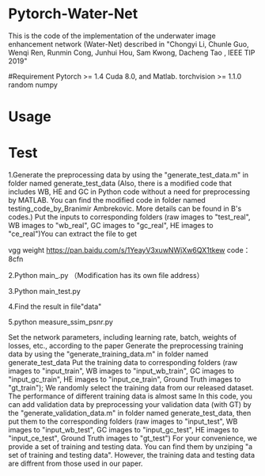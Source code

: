 # Pytorch-Water-Net

This is the code of the implementation of the underwater image enhancement network (Water-Net) described in "Chongyi Li, Chunle Guo, Wenqi Ren, Runmin Cong, Junhui Hou, Sam Kwong, Dacheng Tao , IEEE TIP 2019"

#Requirement
Pytorch >= 1.4
Cuda  8.0, and Matlab.
torchvision >= 1.1.0
random
numpy

# Usage

# Test

1.Generate the preprocessing data by using the "generate_test_data.m" in folder named generate_test_data (Also, there is a modified code that includes WB, HE and GC in Python code without a need for preprocessing by MATLAB.  You can find the modified code in folder named testing_code_by_Branimir Ambrekovic. More details can be found in B's codes.)
Put the inputs to corresponding folders (raw images to "test_real", WB images to "wb_real", GC images to "gc_real", HE images to "ce_real")You can extract the file to get

vgg weight https://pan.baidu.com/s/1YeayV3xuwNWjXw6QX1tkew code：8cfn

2.Python main_.py  （Modification has its own file address）

3.Python main_test.py

4.Find the result in file"data"

5.python measure_ssim_psnr.py

Set the network parameters, including learning rate, batch, weights of losses, etc., according to the paper
Generate the preprocessing training data by using the "generate_training_data.m" in folder named generate_test_data
Put the training data to corresponding folders (raw images to "input_train", WB images to "input_wb_train", GC images to "input_gc_train", HE images to "input_ce_train", Ground Truth images to "gt_train"); We randomly select the training data from our released dataset. The performance of different training data is almost same
In this code, you can add validation data by preprocessing your validation data (with GT) by the "generate_validation_data.m" in folder named generate_test_data, then put them to the corresponding folders (raw images to "input_test", WB images to "input_wb_test", GC images to "input_gc_test", HE images to "input_ce_test", Ground Truth images to "gt_test")
For your convenience, we provide a set of training and testing data. You can find them by unziping "a set of training and testing data". However, the training data and testing data are diffrent from those used in our paper.




